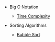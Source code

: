 - Big O Notation
  - [Time Complexity](js/bigONotation/timeComplexity.md)

- Sorting Algorithms
  - [Bubble Sort](js/sortingAlgorithms/bubbleSort.md)